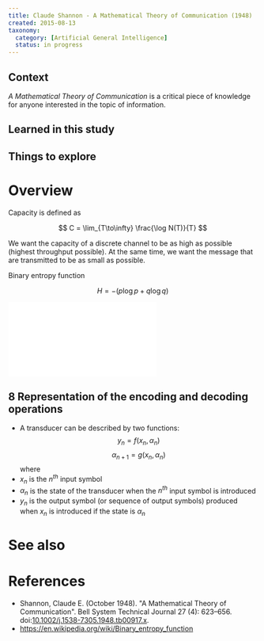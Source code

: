 ```yaml
---
title: Claude Shannon - A Mathematical Theory of Communication (1948)
created: 2015-08-13
taxonomy:
  category: [Artificial General Intelligence]
  status: in progress
---
```


## Context

*A Mathematical Theory of Communication* is a critical piece of knowledge for anyone interested in the topic of information.

## Learned in this study

## Things to explore

# Overview

Capacity is defined as

$$
C = \lim_{T\to\infty} \frac{\log N(T)}{T}
$$

We want the capacity of a discrete channel to be as high as possible (highest throughput possible).
At the same time, we want the message that are transmitted to be as small as possible.

Binary entropy function

$$
H = -(p \log p + q \log q)
$$

![](images/Binary_entropy_plot.svg/article.md)

## 8 Representation of the encoding and decoding operations
* A transducer can be described by two functions:
$$
y_n = f(x_n, \alpha_n)
$$
$$
\alpha_{n+1} = g(x_n, \alpha_n)
$$
where
* $x_n$ is the $n^{th}$ input symbol
* $\alpha_n$ is the state of the transducer when the $n^{th}$ input symbol is introduced
* $y_n$ is the output symbol (or sequence of output symbols) produced when $x_n$ is introduced if the state is $\alpha_n$

# See also

# References
* Shannon, Claude E. (October 1948). "A Mathematical Theory of Communication". Bell System Technical Journal 27 (4): 623–656. doi:[10.1002/j.1538-7305.1948.tb00917.x](https://dx.doi.org/10.1002%2Fj.1538-7305.1948.tb00917.x).
* https://en.wikipedia.org/wiki/Binary_entropy_function
